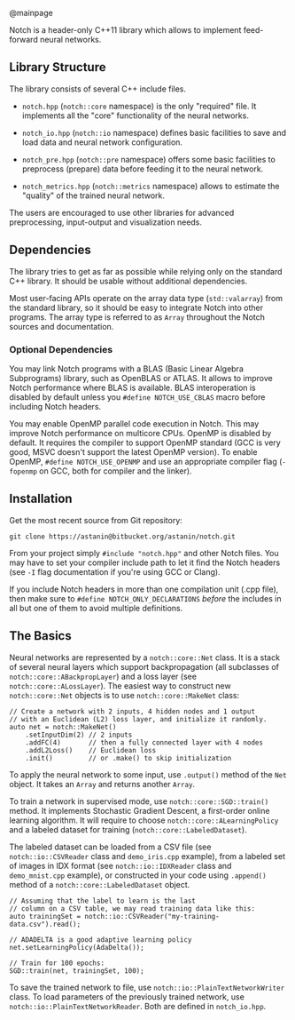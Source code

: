 @mainpage

Notch is a header-only C++11 library which allows to implement
feed-forward neural networks.

## Library Structure

The library consists of several C++ include files.

 * `notch.hpp` (`notch::core` namespace) is the only "required" file.
   It implements all the "core" functionality of the neural networks.

 * `notch_io.hpp` (`notch::io` namespace)
   defines basic facilities to save and load data and neural network
   configuration.

 * `notch_pre.hpp` (`notch::pre` namespace)
   offers some basic facilities to preprocess (prepare) data before feeding
   it to the neural network.

 * `notch_metrics.hpp` (`notch::metrics` namespace)
   allows to estimate the "quality" of the trained neural network.

The users are encouraged to use other libraries for advanced preprocessing,
input-output and visualization needs.

## Dependencies

The library tries to get as far as possible while relying only on the
standard C++ library. It should be usable without additional dependencies.

Most user-facing APIs operate on the array data type (`std::valarray`)
from the standard library, so it should be easy to integrate Notch into
other programs. The array type is referred to as `Array` throughout the
Notch sources and documentation.

### Optional Dependencies

You may link Notch programs with a BLAS (Basic Linear Algebra Subprograms)
library, such as OpenBLAS or ATLAS. It allows to improve Notch
performance where BLAS is available.
BLAS interoperation is disabled by default unless you `#define NOTCH_USE_CBLAS`
macro before including Notch headers.

You may enable OpenMP parallel code execution in Notch. This may improve
Notch performance on multicore CPUs.
OpenMP is disabled by default. It requires the compiler to support OpenMP
standard (GCC is very good, MSVC doesn't support the latest OpenMP version).
To enable OpenMP, `#define NOTCH_USE_OPENMP` and use an appropriate
compiler flag (`-fopenmp` on GCC, both for compiler and the linker).

## Installation

Get the most recent source from Git repository:

~~~
git clone https://astanin@bitbucket.org/astanin/notch.git
~~~

From your project simply `#include "notch.hpp"` and other Notch files.
You may have to set your compiler include path to let it find the Notch
headers (see `-I` flag documentation if you're using GCC or Clang).

If you include Notch headers in more than one compilation unit (.cpp file),
then make sure to `#define NOTCH_ONLY_DECLARATIONS` _before_ the includes
in all but one of them to avoid multiple definitions.

## The Basics

Neural networks are represented by a `notch::core::Net` class. It is a
stack of several neural layers which support backpropagation (all
subclasses of `notch::core::ABackpropLayer`) and a loss layer (see
`notch::core::ALossLayer`).  The easiest way to construct new
`notch::core::Net` objects is to use `notch::core::MakeNet` class:

~~~{.cpp}
// Create a network with 2 inputs, 4 hidden nodes and 1 output
// with an Euclidean (L2) loss layer, and initialize it randomly.
auto net = notch::MakeNet()
    .setInputDim(2) // 2 inputs
    .addFC(4)       // then a fully connected layer with 4 nodes
    .addL2Loss()    // Euclidean loss
    .init()         // or .make() to skip initialization
~~~

To apply the neural network to some input, use `.output()` method of
the `Net` object.  It takes an `Array` and returns another `Array`.

To train a network in supervised mode, use `notch::core::SGD::train()`
method.  It implements Stochastic Gradient Descent, a first-order online
learning algorithm. It will require to choose
`notch::core::ALearningPolicy` and a labeled dataset for training
(`notch::core::LabeledDataset`).

The labeled dataset can be loaded from a CSV file
(see `notch::io::CSVReader` class and `demo_iris.cpp` example),
from a labeled set of images in IDX format
(see `notch::io::IDXReader` class and `demo_mnist.cpp` example),
or constructed in your code using `.append()` method
of a `notch::core::LabeledDataset` object.

~~~{.cpp}
// Assuming that the label to learn is the last
// column on a CSV table, we may read training data like this:
auto trainingSet = notch::io::CSVReader("my-training-data.csv").read();

// ADADELTA is a good adaptive learning policy
net.setLearningPolicy(AdaDelta());

// Train for 100 epochs:
SGD::train(net, trainingSet, 100);
~~~

To save the trained network to file, use
`notch::io::PlainTextNetworkWriter` class. To load parameters of the
previously trained network, use `notch::io::PlainTextNetworkReader`.
Both are defined in `notch_io.hpp`.
